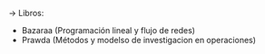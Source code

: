 -> Libros:
* Bazaraa (Programación lineal y flujo de redes)
* Prawda (Métodos y modelso de investigacion en operaciones)
